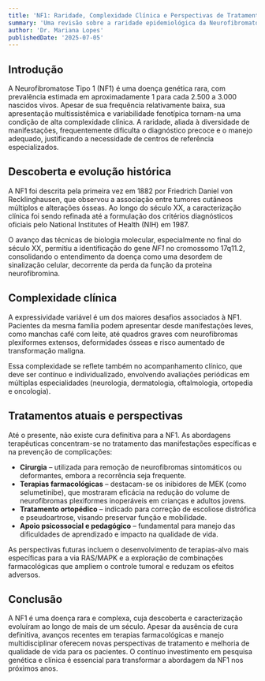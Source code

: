 ```yaml
---
title: 'NF1: Raridade, Complexidade Clínica e Perspectivas de Tratamento'
summary: 'Uma revisão sobre a raridade epidemiológica da Neurofibromatose Tipo 1, os desafios clínicos decorrentes de sua complexidade, a história de sua descoberta e as opções terapêuticas atualmente disponíveis.'
author: 'Dr. Mariana Lopes'
publishedDate: '2025-07-05'
---
```


## Introdução

A Neurofibromatose Tipo 1 (NF1) é uma doença genética rara, com prevalência estimada em aproximadamente 1 para cada 2.500 a 3.000 nascidos vivos. Apesar de sua frequência relativamente baixa, sua apresentação multissistêmica e variabilidade fenotípica tornam-na uma condição de alta complexidade clínica. A raridade, aliada à diversidade de manifestações, frequentemente dificulta o diagnóstico precoce e o manejo adequado, justificando a necessidade de centros de referência especializados.  

## Descoberta e evolução histórica

A NF1 foi descrita pela primeira vez em 1882 por Friedrich Daniel von Recklinghausen, que observou a associação entre tumores cutâneos múltiplos e alterações ósseas. Ao longo do século XX, a caracterização clínica foi sendo refinada até a formulação dos critérios diagnósticos oficiais pelo National Institutes of Health (NIH) em 1987.  

O avanço das técnicas de biologia molecular, especialmente no final do século XX, permitiu a identificação do gene *NF1* no cromossomo 17q11.2, consolidando o entendimento da doença como uma desordem de sinalização celular, decorrente da perda da função da proteína neurofibromina.  

## Complexidade clínica

A expressividade variável é um dos maiores desafios associados à NF1. Pacientes da mesma família podem apresentar desde manifestações leves, como manchas café com leite, até quadros graves com neurofibromas plexiformes extensos, deformidades ósseas e risco aumentado de transformação maligna.  

Essa complexidade se reflete também no acompanhamento clínico, que deve ser contínuo e individualizado, envolvendo avaliações periódicas em múltiplas especialidades (neurologia, dermatologia, oftalmologia, ortopedia e oncologia).  

## Tratamentos atuais e perspectivas

Até o presente, não existe cura definitiva para a NF1. As abordagens terapêuticas concentram-se no tratamento das manifestações específicas e na prevenção de complicações:  

- **Cirurgia** – utilizada para remoção de neurofibromas sintomáticos ou deformantes, embora a recorrência seja frequente.  
- **Terapias farmacológicas** – destacam-se os inibidores de MEK (como selumetinibe), que mostraram eficácia na redução do volume de neurofibromas plexiformes inoperáveis em crianças e adultos jovens.  
- **Tratamento ortopédico** – indicado para correção de escoliose distrófica e pseudoartrose, visando preservar função e mobilidade.  
- **Apoio psicossocial e pedagógico** – fundamental para manejo das dificuldades de aprendizado e impacto na qualidade de vida.  

As perspectivas futuras incluem o desenvolvimento de terapias-alvo mais específicas para a via RAS/MAPK e a exploração de combinações farmacológicas que ampliem o controle tumoral e reduzam os efeitos adversos.  

## Conclusão

A NF1 é uma doença rara e complexa, cuja descoberta e caracterização evoluíram ao longo de mais de um século. Apesar da ausência de cura definitiva, avanços recentes em terapias farmacológicas e manejo multidisciplinar oferecem novas perspectivas de tratamento e melhoria de qualidade de vida para os pacientes. O contínuo investimento em pesquisa genética e clínica é essencial para transformar a abordagem da NF1 nos próximos anos.  

